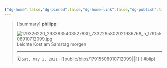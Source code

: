 ```yaml
---
{"dg-home":false,"dg-pinned":false,"dg-home-link":false,"dg-publish":true,"tags":["dgblip"],"disabled rules":["yaml-title","yaml-title-alias","file-name-heading"],"title":"philipp on instagram @ 2021-05-01","created-date":"2021-05-01T08:56:00","updated-date":"2025-05-02T17:43:08","dg-path":"blips/17915508910712099.md","permalink":"/blips/17915508910712099/","dgPassFrontmatter":true}
---
```


> [!summary] **philipp**:
>
> ![179326220_2933835403527830_7332295802021986768_n_17915508910712099.jpg](/img/user/attachments/179326220_2933835403527830_7332295802021986768_n_17915508910712099.jpg)
> Leichte Kost am Samstag morgen
> - - -
>
> 🗓️ `Sat, May 1, 2021` · [[public/blips/17915508910712099\|🔗]]
{ #blip}

